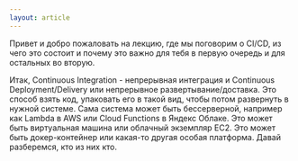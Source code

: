 ```yaml
---
layout: article
---
```

Привет и добро пожаловать на лекцию, где мы поговорим о CI/CD, из чего это состоит и почему это важно для тебя в первую очередь и для остальных во вторую.

Итак, Continuous Integration - непрерывная интеграция и Continuous Deployment/Delivery или непрерывное развертывание/доставка. Это способ взять код, упаковать его в такой вид, чтобы потом развернуть в нужной системе. Сама система может быть бессерверной, например как Lambda в AWS или Cloud Functions в Яндекс Облаке. Это может быть виртуальная машина или облачный экземпляр EC2. Это может быть докер-контейнер или какая-то другая особая платформа.
Давай разберемся, кто из них кто.
